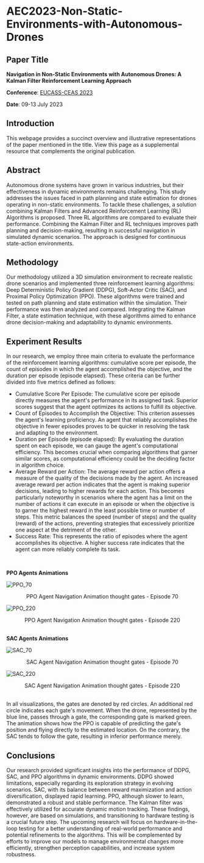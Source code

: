 # AEC2023-Non-Static-Environments-with-Autonomous-Drones

## Paper Title
**Navigation in Non-Static Environments with Autonomous Drones: A Kalman Filter Reinforcement Learning Approach**

**Conference**: [EUCASS-CEAS 2023](https://eucass-ceas-2023.eu/)

**Date**: 09-13 July 2023

## Introduction
This webpage provides a succinct overview and illustrative representations of the paper mentioned in the title. View this page as a supplemental resource that complements the original publication.

## Abstract
Autonomous drone systems have grown in various industries, but their effectiveness in dynamic environments remains challenging. This study addresses the issues faced in path planning and state estimation for drones operating in non-static environments. To tackle these challenges, a solution combining Kalman Filters and Advanced Reinforcement Learning (RL) Algorithms is proposed. Three RL algorithms are compared to evaluate their performance. Combining the Kalman Filter and RL techniques improves path planning and decision-making, resulting in successful navigation in simulated dynamic scenarios. The approach is designed for continuous state-action environments.


## Methodology
Our methodology utilized a 3D simulation environment to recreate realistic drone scenarios and implemented three reinforcement learning algorithms: Deep Deterministic Policy Gradient (DDPG), Soft-Actor Critic (SAC), and Proximal Policy Optimization (PPO). These algorithms were trained and tested on path planning and state estimation within the simulation. Their performance was then analyzed and compared. Integrating the Kalman Filter, a state estimation technique, with these algorithms aimed to enhance drone decision-making and adaptability to dynamic environments.

## Experiment Results
In our research, we employ three main criteria to evaluate the performance of the reinforcement learning algorithms: cumulative score per episode, the count of episodes in which the agent accomplished the objective, and the duration per episode (episode elapsed). These criteria can be further divided into five metrics defined as follows:

- Cumulative Score Per Episode: The cumulative score per episode directly measures the agent's performance in its assigned task. Superior scores suggest that the agent optimizes its actions to fulfill its objective.
- Count of Episodes to Accomplish the Objective: This criterion assesses the agent's learning proficiency. An agent that reliably accomplishes the objective in fewer episodes proves to be quicker in resolving the task and adapting to the environment.
- Duration per Episode (episode elapsed): By evaluating the duration spent on each episode, we can gauge the agent's computational efficiency. This becomes crucial when comparing algorithms that garner similar scores, as computational efficiency could be the deciding factor in algorithm choice.
- Average Reward per Action: The average reward per action offers a measure of the quality of the decisions made by the agent. An increased average reward per action indicates that the agent is making superior decisions, leading to higher rewards for each action. This becomes particularly noteworthy in scenarios where the agent has a limit on the number of actions it can execute in an episode or when the objective is to garner the highest reward in the least possible time or number of steps.
This metric balances the speed (number of steps) and the quality (reward) of the actions, preventing strategies that excessively prioritize one aspect at the detriment of the other.
- Success Rate: This represents the ratio of episodes where the agent accomplishes its objective. A higher success rate indicates that the agent can more reliably complete its task.

</br>

**PPO Agents Animations**

![PPO_70](./images/PPO_3D_70.gif)
<center>PPO Agent Navigation Animation thought gates - Episode 70</center>

![PPO_220](./images/PPO_3D_220.gif)
<center>PPO Agent Navigation Animation thought gates - Episode 220</center>

</br>

**SAC Agents Animations**

![SAC_70](./images/SAC_3D_70.gif)
<center>SAC Agent Navigation Animation thought gates - Episode 70</center>

![SAC_220](./images/SAC_3D_220.gif)
<center>SAC Agent Navigation Animation thought gates - Episode 220</center>

</br>

In all visualizations, the gates are denoted by red circles. An additional red circle indicates each gate's movement. When the drone, represented by the blue line, passes through a gate, the corresponding gate is marked green.
The animation shows how the PPO is capable of predicting the gate's position and flying directly to the estimated location. On the contrary, the SAC tends to follow the gate, resulting in inferior performance merely.

## Conclusions

Our research provided significant insights into the performance of DDPG, SAC, and PPO algorithms in dynamic environments. DDPG showed limitations, especially regarding its exploration strategy in evolving scenarios. SAC, with its balance between reward maximization and action diversification, displayed rapid learning. PPO, although slower to learn, demonstrated a robust and stable performance. The Kalman filter was effectively utilized for accurate dynamic motion tracking. These findings, however, are based on simulations, and transitioning to hardware testing is a crucial future step. The upcoming research will focus on hardware-in-the-loop testing for a better understanding of real-world performance and potential refinements to the algorithms. This will be complemented by efforts to improve our models to manage environmental changes more efficiently, strengthen perception capabilities, and increase system robustness.
